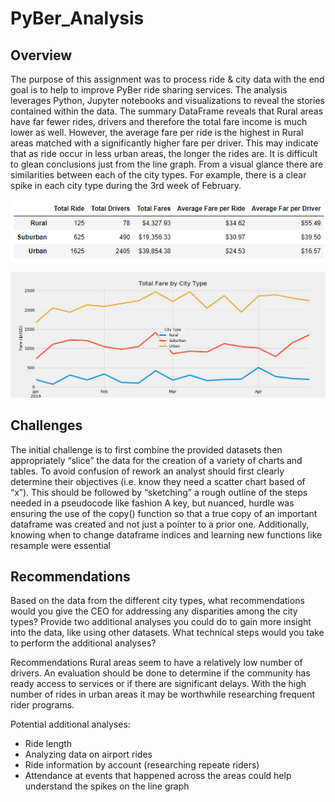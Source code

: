 # PyBer_Analysis

## Overview
The purpose of this assignment was to process ride & city data with the end goal is to help to improve PyBer ride sharing services. The analysis leverages Python, Jupyter notebooks and visualizations to reveal the stories contained within the data.
The summary DataFrame reveals that Rural areas have far fewer rides, drivers and therefore the total fare income is much lower as well. However, the average fare per ride is the highest in Rural areas matched with a significantly higher fare per driver. This may indicate that as ride occur in less urban areas, the longer the rides are.
It is difficult to glean conclusions just from the line graph. From a visual glance there are similarities between each of the city types. For example, there is a clear spike in each city type during the 3rd week of February.


![](analysis/Summary_DataFrame.png)

![](analysis/Total_Fare_byCity.png)


## Challenges
The initial challenge is to first combine the provided datasets then appropriately “slice” the data for the creation of a variety of charts and tables. To avoid confusion of rework an analyst should first clearly determine their objectives (i.e. know they need a scatter chart based of “x”). This should be followed by “sketching” a rough outline of the steps needed in a pseudocode like fashion
A key, but nuanced, hurdle was ensuring the use of the copy() function so that a true copy of an important dataframe was created and not just a pointer to a prior one. Additionally, knowing when to change dataframe indices and learning new functions like resample were essential 


## Recommendations
Based on the data from the different city types, what recommendations would you give the CEO for addressing any disparities among the city types?
Provide two additional analyses you could do to gain more insight into the data, like using other datasets.
What technical steps would you take to perform the additional analyses?


Recommendations
Rural areas seem to have a relatively low number of drivers. An evaluation should be done to determine if the community has ready access to services or if there are significant delays. With the high number of rides in urban areas it may be worthwhile researching frequent rider programs.


Potential additional analyses:
- Ride length
- Analyzing data on airport rides
- Ride information by account (researching repeate riders)
- Attendance at events that happened across the areas could help understand the spikes on the line graph